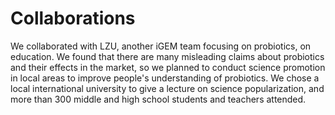 # Collaborations

We collaborated with LZU, another iGEM team focusing on probiotics, on education. We found that there are many misleading claims about probiotics and their effects in the market, so we planned to conduct science promotion in local areas to improve people's understanding of probiotics. We chose a local international university to give a lecture on science popularization, and more than 300 middle and high school students and teachers attended.